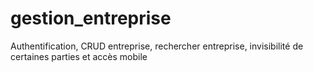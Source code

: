 # gestion_entreprise
Authentification, CRUD entreprise, rechercher entreprise, invisibilité de certaines parties et accès mobile
